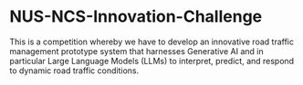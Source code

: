 # NUS-NCS-Innovation-Challenge

This is a competition whereby we have to develop an innovative road traffic management prototype system that harnesses Generative AI and in particular Large Language Models (LLMs) to interpret, predict, and respond to dynamic road traffic conditions.
